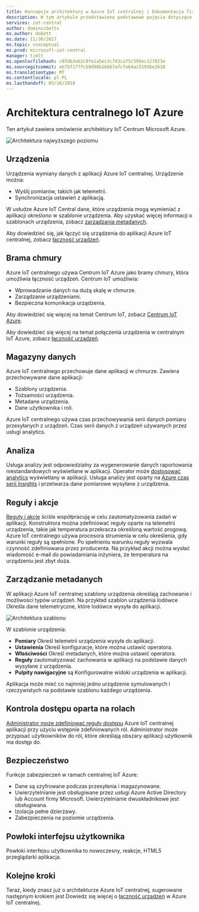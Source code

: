 ```yaml
---
title: Koncepcje architektury w Azure IoT centralnej | Dokumentacja firmy Microsoft
description: W tym artykule przedstawiono podstawowe pojęcia dotyczące architektury centralnej IoT Azure
services: iot-central
author: dominicbetts
ms.author: dobett
ms.date: 11/30/2017
ms.topic: conceptual
ms.prod: microsoft-iot-central
manager: timlt
ms.openlocfilehash: c97db3eb2c0fe1a5ec3c743ca75c595ec127823e
ms.sourcegitcommit: eb75f177fc59d90b1b667afcfe64ac51936e2638
ms.translationtype: MT
ms.contentlocale: pl-PL
ms.lasthandoff: 05/16/2018
---
```

# <a name="azure-iot-central-architecture"></a>Architektura centralnego IoT Azure

Ten artykuł zawiera omówienie architektury IoT Centrum Microsoft Azure.

![Architektura najwyższego poziomu](media/concepts-architecture/architecture.png)

## <a name="devices"></a>Urządzenia

Urządzenia wymiany danych z aplikacji Azure IoT centralnej. Urządzenie można:

- Wyślij pomiarów, takich jak telemetrii.
- Synchronizacja ustawień z aplikacją.

W usłudze Azure IoT Central dane, które urządzenia mogą wymieniać z aplikacji określono w szablonie urządzenia. Aby uzyskać więcej informacji o szablonach urządzenia, zobacz [zarządzania metadanych](#metadata-management).

Aby dowiedzieć się, jak łączyć się urządzenia do aplikacji Azure IoT centralnej, zobacz [łączność urządzeń](concepts-connectivity.md).

## <a name="cloud-gateway"></a>Brama chmury

Azure IoT centralnego używa Centrum IoT Azure jako bramy chmury, która umożliwia łączność urządzeń. Centrum IoT umożliwia:

- Wprowadzanie danych na dużą skalę w chmurze.
- Zarządzanie urządzeniami.
- Bezpieczna komunikacja urządzenia.

Aby dowiedzieć się więcej na temat Centrum IoT, zobacz [Centrum IoT Azure](https://docs.microsoft.com/azure/iot-hub/).

Aby dowiedzieć się więcej na temat połączenia urządzenia w centralnym IoT Azure, zobacz [łączność urządzeń](concepts-connectivity.md).

## <a name="data-stores"></a>Magazyny danych

Azure IoT centralnego przechowuje dane aplikacji w chmurze. Zawiera przechowywane dane aplikacji:

- Szablony urządzenia.
- Tożsamości urządzenia.
- Metadane urządzenia.
- Dane użytkownika i roli.

Azure IoT centralnego używa czas przechowywania serii danych pomiaru przesyłanych z urządzeń. Czas serii danych z urządzeń używanych przez usługi analytics.

## <a name="analytics"></a>Analiza

Usługa analizy jest odpowiedzialny za wygenerowanie danych raportowania niestandardowych wyświetlane w aplikacji. Operator może [dostosować analytics](howto-create-analytics.md) wyświetlany w aplikacji. Usługa analizy jest oparty na [Azure czas serii Insights](https://azure.microsoft.com/services/time-series-insights/) i przetwarza dane pomiarowe wysyłane z urządzenia.

## <a name="rules-and-actions"></a>Reguły i akcje

[Reguły i akcje](howto-create-telemetry-rules.md) ściśle współpracują w celu zautomatyzowania zadań w aplikacji. Konstruktora można zdefiniować reguły oparte na telemetrii urządzenia, takie jak temperatura przekracza określoną wartość progową. Azure IoT centralnego używa procesora strumienia w celu określenia, gdy warunki reguły są spełnione. Po spełnieniu warunku reguły wyzwala czynność zdefiniowana przez producenta. Na przykład akcji można wysłać wiadomość e-mail do powiadamiania inżyniera, że temperatura na urządzeniu jest zbyt duża.

## <a name="metadata-management"></a>Zarządzanie metadanych

W aplikacji Azure IoT centralnej szablony urządzenia określają zachowanie i możliwości typów urządzeń. Na przykład szablon urządzenia lodówce Określa dane telemetryczne, które lodówce wysyła do aplikacji.

![Architektura szablonu](media/concepts-architecture/template_architecture.png)

W szablonie urządzenia:

- **Pomiary** Określ telemetrii urządzenia wysyła do aplikacji.
- **Ustawienia** Określ konfiguracje, które można ustawić operatora.
- **Właściwości** Określ metadanych, które można ustawić operatora.
- **Reguły** zautomatyzować zachowania w aplikacji na podstawie danych wysyłane z urządzenia.
- **Pulpity nawigacyjne** są Konfigurowalne widoki urządzenia w aplikacji.

Aplikacja może mieć co najmniej jedno urządzenie symulowanych i rzeczywistych na podstawie szablonu każdego urządzenia.

## <a name="rbac"></a>Kontrola dostępu oparta na rolach

[Administrator może zdefiniować reguły dostępu](howto-administer.md) Azure IoT centralnej aplikacji przy użyciu wstępnie zdefiniowanych ról. Administrator może przypisać użytkowników do ról, które określają obszary aplikacji użytkownik ma dostęp do.

## <a name="security"></a>Bezpieczeństwo

Funkcje zabezpieczeń w ramach centralnej IoT Azure:

- Dane są szyfrowane podczas przesyłania i magazynowane.
- Uwierzytelnianie jest obsługiwane przez usługi Azure Active Directory lub Account firmy Microsoft. Uwierzytelnianie dwuskładnikowe jest obsługiwana.
- Izolacja pełne dzierżawy.
- Zabezpieczenia na poziomie urządzenia.

## <a name="ui-shell"></a>Powłoki interfejsu użytkownika

Powłoki interfejsu użytkownika to nowoczesny, reakcje, HTML5 przeglądarki aplikacja.

## <a name="next-steps"></a>Kolejne kroki

Teraz, kiedy znasz już o architekturze Azure IoT centralnej, sugerowane następnym krokiem jest Dowiedz się więcej o [łączność urządzeń](concepts-connectivity.md) w Azure IoT centralnej.
